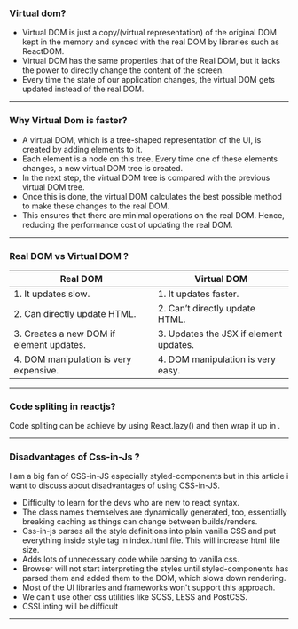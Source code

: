 ### Virtual dom?
-  Virtual DOM is just a copy/(virtual representation) of the original DOM kept in the memory and synced with the real DOM by libraries such as ReactDOM.
-  Virtual DOM has the same properties that of the Real DOM, but it lacks the power to directly change the content of the screen.
-  Every time the state of our application changes, the virtual DOM gets updated instead of the real DOM.

---------------------------------------------------------------------------------------------------------------------------------------------------
              
### Why Virtual Dom is faster?
- A virtual DOM, which is a tree-shaped representation of the UI, is created by adding elements to it.
- Each element is a node on this tree. Every time one of these elements changes, a new virtual DOM tree is created.
- In the next step, the virtual DOM tree is compared with the previous virtual DOM tree.
- Once this is done, the virtual DOM calculates the best possible method to make these changes to the real DOM.
- This ensures that there are minimal operations on the real DOM. Hence, reducing the performance cost of updating the real DOM.

---------------------------------------------------------------------------------------------------------------------------------------------------
              
### Real DOM vs Virtual DOM ?
|Real DOM |Virtual DOM |
|--------- | -------------- |
|1. It updates slow.                       | 1. It updates faster.|
|2. Can directly update HTML.             |  2. Can’t directly update HTML.|
|3. Creates a new DOM if element updates. |  3. Updates the JSX if element updates.|
|4. DOM manipulation is very expensive.  |   4. DOM manipulation is very easy.|

---------------------------------------------------------------------------------------------------------------------------------------------------

### Code spliting in reactjs?
  Code spliting can be achieve by using React.lazy() and then wrap it up in <suspense fallback="">.
  
---------------------------------------------------------------------------------------------------------------------------------------------------

### Disadvantages of Css-in-Js ?
I am a big fan of CSS-in-JS especially styled-components but in this article i want to discuss about disadvantages of using CSS-in-JS.

- Difficulty to learn for the devs who are new to react syntax.
- The class names themselves are dynamically generated, too, essentially breaking caching as things can change between builds/renders.
- Css-in-js parses all the style definitions into plain vanilla CSS and put everything inside style tag in index.html file. This will increase html file 
  size.
- Adds lots of unnecessary code while parsing to vanilla css.
- Browser will not start interpreting the styles until styled-components has parsed them and added them to the DOM, which slows down rendering.
- Most of the UI libraries and frameworks won't support this approach.
- We can't use other css utilities like SCSS, LESS and PostCSS.
- CSSLinting will be difficult
---------------------------------------------------------------------------------------------------------------------------------------------------
